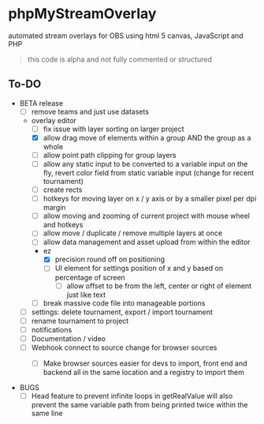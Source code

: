 # phpMyStreamOverlay
automated stream overlays for OBS using html 5 canvas, JavaScript and PHP

> this code is alpha and not fully commented or structured

## To-DO

- BETA release
	- [ ] remove teams and just use datasets
	- overlay editor
		- [ ] fix issue with layer sorting on larger project
		- [x] allow drag move of elements within a group AND the group as a whole
		- [ ] allow point path clipping for group layers
		- [ ] allow any static input to be converted to a variable input on the fly, revert color field from static variable input (change for recent tournament)
		- [ ] create rects
		- [ ] hotkeys for moving layer on x / y axis or by a smaller pixel per dpi margin
		- [ ] allow moving and zooming of current project with mouse wheel and hotkeys
		- [ ] allow move / duplicate / remove multiple layers at once
		- [ ] allow data management and asset upload from within the editor
		- ez
			- [x] precision round off on positioning
			- [ ] UI element for settings position of x and y based on percentage of screen
				- [ ] allow offset to be from the left, center or right of element just like text
		- [ ] break massive code file into manageable portions
	- [ ] settings: delete tournament, export / import tournament
	- [ ] rename tournament to project
	- [ ] notifications
	- [ ] Documentation / video
	- [ ] Webhook connect to source change for browser sources
		- [ ] Make browser sources easier for devs to import, front end and backend all in the same location and a registry to import them

	
- BUGS
	- [ ] Head feature to prevent infinite loops in getRealValue will also prevent the same variable path from being printed twice within the same line